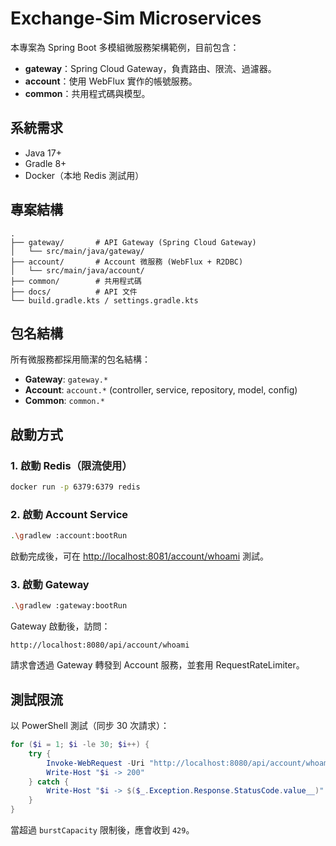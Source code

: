 # Exchange-Sim Microservices

本專案為 Spring Boot 多模組微服務架構範例，目前包含：

- **gateway**：Spring Cloud Gateway，負責路由、限流、過濾器。
- **account**：使用 WebFlux 實作的帳號服務。
- **common**：共用程式碼與模型。

## 系統需求

- Java 17+
- Gradle 8+
- Docker（本地 Redis 測試用）

## 專案結構

```text
.
├── gateway/       # API Gateway (Spring Cloud Gateway)
│   └── src/main/java/gateway/
├── account/       # Account 微服務 (WebFlux + R2DBC)
│   └── src/main/java/account/
├── common/        # 共用程式碼
├── docs/          # API 文件
└── build.gradle.kts / settings.gradle.kts
```

## 包名結構

所有微服務都採用簡潔的包名結構：

- **Gateway**: `gateway.*`
- **Account**: `account.*` (controller, service, repository, model, config)
- **Common**: `common.*`

## 啟動方式

### 1. 啟動 Redis（限流使用）

```bash
docker run -p 6379:6379 redis
```

### 2. 啟動 Account Service

```bash
.\gradlew :account:bootRun
```

啟動完成後，可在 [http://localhost:8081/account/whoami](http://localhost:8081/account/whoami) 測試。

### 3. 啟動 Gateway

```bash
.\gradlew :gateway:bootRun
```

Gateway 啟動後，訪問：

```text
http://localhost:8080/api/account/whoami
```

請求會透過 Gateway 轉發到 Account 服務，並套用 RequestRateLimiter。

## 測試限流

以 PowerShell 測試（同步 30 次請求）：

```powershell
for ($i = 1; $i -le 30; $i++) {
    try {
        Invoke-WebRequest -Uri "http://localhost:8080/api/account/whoami" -UseBasicParsing | Out-Null
        Write-Host "$i -> 200"
    } catch {
        Write-Host "$i -> $($_.Exception.Response.StatusCode.value__)"
    }
}
```

當超過 `burstCapacity` 限制後，應會收到 `429`。
